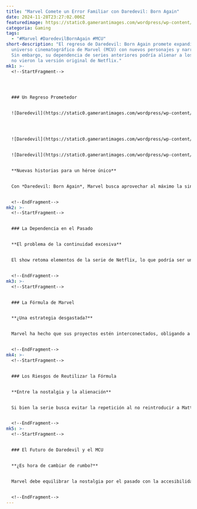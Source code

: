 ```yaml
---
title: "Marvel Comete un Error Familiar con Daredevil: Born Again"
date: 2024-11-28T23:27:02.006Z
featuredimage: https://static0.gamerantimages.com/wordpress/wp-content/uploads/wm/2024/11/daredevil-born-again-familiar-formula.jpg?q=70&fit=crop&w=1140&h=&dpr=1
categoria: Gaming
tags:
  - "#Marvel #DaredevilBornAgain #MCU"
short-description: "El regreso de Daredevil: Born Again promete expandir el
  universo cinematográfico de Marvel (MCU) con nuevos personajes y narrativas.
  Sin embargo, su dependencia de series anteriores podría alienar a los fans que
  no vieron la versión original de Netflix."
mk1: >-
  <!--StartFragment-->




  ### Un Regreso Prometedor


  ![Daredevil](https://static0.gamerantimages.com/wordpress/wp-content/uploads/2024/02/daredevil-born-again-karen-and-foggy.jpg?q=49&fit=crop&w=750&h=422&dpr=2 "Daredevil")




  ![Daredevil](https://static0.gamerantimages.com/wordpress/wp-content/uploads/2024/08/daredevil-born-again-should-introduce-blindspot-into-the-mcu.jpg?q=49&fit=crop&w=750&h=422&dpr=2 "Daredevil")


  ![Daredevil](https://static0.gamerantimages.com/wordpress/wp-content/uploads/2024/08/daredevil-born-again-villain-muse-explained.jpg?q=49&fit=crop&w=750&h=422&dpr=2 "Daredevil")


  **Nuevas historias para un héroe único**


  Con *Daredevil: Born Again*, Marvel busca aprovechar al máximo la singularidad de Matt Murdock, un héroe ciego con habilidades únicas. Esta serie trae consigo personajes queridos y villanos icónicos que no habían sido parte del MCU anteriormente, expandiendo el universo con historias más enfocadas en el crimen y la política.


  <!--EndFragment-->
mk2: >-
  <!--StartFragment-->


  ### La Dependencia en el Pasado


  **El problema de la continuidad excesiva**


  El show retoma elementos de la serie de Netflix, lo que podría ser un obstáculo para nuevos espectadores. Según Charlie Cox, la historia es más una continuación que un reinicio, lo que podría confundir a quienes no hayan visto las temporadas originales, que terminaron hace seis años. Este patrón de Marvel ya ha generado críticas en el pasado, como se vio con las conexiones entre *Wandavision* y *Doctor Strange in the Multiverse of Madness*.


  <!--EndFragment-->
mk3: >-
  <!--StartFragment-->


  ### La Fórmula de Marvel


  **¿Una estrategia desgastada?**


  Marvel ha hecho que sus proyectos estén interconectados, obligando a los fans a consumir todo el contenido para comprender plenamente las nuevas historias. Aunque esta fórmula mantiene cohesión en el MCU, también puede frustrar a los espectadores que buscan experiencias más independientes.


  <!--EndFragment-->
mk4: >-
  <!--StartFragment-->


  ### Los Riesgos de Reutilizar la Fórmula


  **Entre la nostalgia y la alienación**


  Si bien la serie busca evitar la repetición al no reintroducir a Matt Murdock desde cero, también corre el riesgo de alienar a aquellos que no están familiarizados con los eventos anteriores. Aunque ahora la serie original está disponible en Disney+, no todos los fans estarán dispuestos a ponerse al día con tanto contenido.


  <!--EndFragment-->
mk5: >-
  <!--StartFragment-->


  ### El Futuro de Daredevil y el MCU


  **¿Es hora de cambiar de rumbo?**


  Marvel debe equilibrar la nostalgia por el pasado con la accesibilidad para nuevos espectadores. Aunque *Daredevil: Born Again* ofrece potencial para historias únicas y emocionantes, su dependencia de una fórmula interconectada podría limitar su alcance y éxito.


  <!--EndFragment-->
---
```

